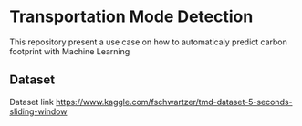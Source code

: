 # Transportation Mode Detection
This repository present a use case on how to automaticaly predict carbon footprint with Machine Learning

## Dataset
Dataset link  https://www.kaggle.com/fschwartzer/tmd-dataset-5-seconds-sliding-window


